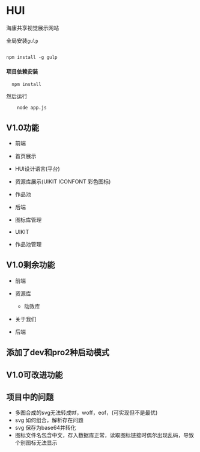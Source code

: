 # HUI

海康共享视觉展示网站

全局安装`gulp`
```

npm install -g gulp
```

#### 项目依赖安装

```
  npm install
```

然后运行
```
    node app.js
```
## V1.0功能

- 前端
- 首页展示
- HUI设计语言(平台)
- 资源库展示(UIKIT ICONFONT 彩色图标)
- 作品池

- 后端
- 图标库管理
- UIKIT
- 作品池管理

## V1.0剩余功能

- 前端
- 资源库
    + 动效库
- 关于我们

- 后端

## 添加了dev和pro2种启动模式

## V1.0可改进功能


## 项目中的问题

* 多图合成的svg无法转成ttf，woff，eof，(可实现但不是最优)
* svg 如何组合，解析存在问题
* svg 保存为base64并转化
* 图标文件名包含中文，存入数据库正常，读取图标链接时偶尔出现乱码，导致个别图标无法显示
